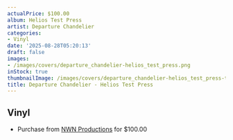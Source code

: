 ```yaml
---
actualPrice: $100.00
album: Helios Test Press
artist: Departure Chandelier
categories:
- Vinyl
date: '2025-08-28T05:20:13'
draft: false
images:
- /images/covers/departure_chandelier-helios_test_press.png
inStock: true
thumbnailImage: /images/covers/departure_chandelier-helios_test_press-thumb.png
title: Departure Chandelier - Helios Test Press
---
```


## Vinyl
* Purchase from [NWN Productions](http://shop.nwnprod.com/index.php?route=product/product&path=75&product_id=63195&sort=pd.name&order=ASC) for $100.00
